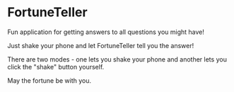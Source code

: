 # FortuneTeller

Fun application for getting answers to all questions you might have!

Just shake your phone and let FortuneTeller tell you the answer!

There are two modes - one lets you shake your phone and another lets you click the "shake" button yourself. 

May the fortune be with you.